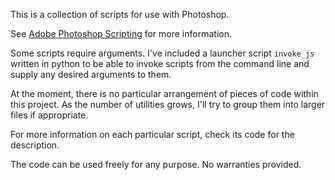 This is a collection of scripts for use with Photoshop.

See [Adobe Photoshop Scripting][1] for more information.

Some scripts require arguments. I've included a launcher script
`invoke_js` written in python to be able to invoke scripts from the
command line and supply any desired arguments to them.

At the moment, there is no particular arrangement of pieces of code
within this project. As the number of utilities grows, I'll try to group
them into larger files if appropriate.

For more information on each particular script, check its code for the
description.

The code can be used freely for any purpose. No warranties provided.

  [1]: http://www.adobe.com/devnet/photoshop/scripting.html
